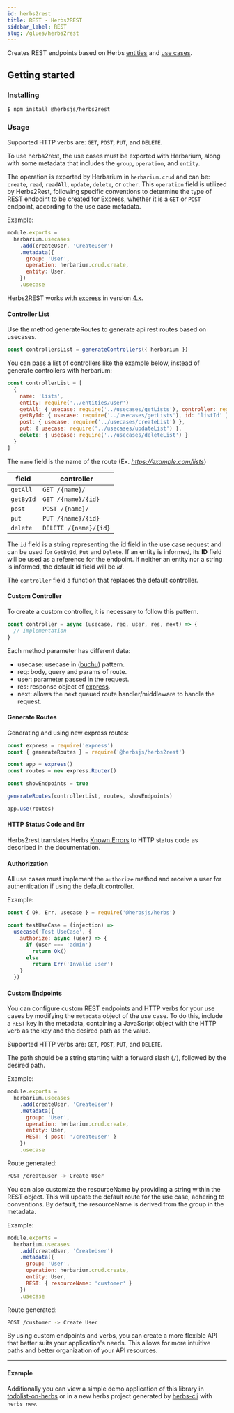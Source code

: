 ```yaml
---
id: herbs2rest
title: REST - Herbs2REST
sidebar_label: REST
slug: /glues/herbs2rest
---
```


Creates REST endpoints based on Herbs [entities](/docs/entity/getting-started) and [use cases](/docs/usecase/getting-started).


## Getting started
### Installing
```bash
$ npm install @herbsjs/herbs2rest
```
### Usage
Supported HTTP verbs are: `GET`, `POST`, `PUT`, and `DELETE`.

To use herbs2rest, the use cases must be exported with Herbarium, along with some metadata that includes the `group`, `operation`, and `entity`.

The operation is exported by Herbarium in `herbarium.crud` and can be: `create`, `read`, `readAll`, `update`, `delete`, or `other`. This `operation` field is utilized by Herbs2Rest, following specific conventions to determine the type of REST endpoint to be created for Express, whether it is a `GET` or `POST` endpoint, according to the use case metadata.

Example:

```javascript
module.exports = 
  herbarium.usecases
    .add(createUser, 'CreateUser')
    .metadata({
      group: 'User',
      operation: herbarium.crud.create,
      entity: User,
    }) 
    .usecase
```

Herbs2REST works with [express](https://expressjs.com/) in version [4.x](https://expressjs.com/en/4x/api.html).


#### Controller List

Use the method generateRoutes to generate api rest routes based on usecases.

```javascript
const controllersList = generateControllers({ herbarium })
```

You can pass a list of controllers like the example below, instead of generate controllers with herbarium:

```javascript
const controllerList = [
  {
    name: 'lists',
    entity: require('../entities/user')
    getAll: { usecase: require('../usecases/getLists'), controller: require('../controller') },
    getById: { usecase: require('../usecases/getLists'), id: 'listId' },
    post: { usecase: require('../usecases/createList') },
    put: { usecase: require('../usecases/updateList') },
    delete: { usecase: require('../usecases/deleteList') }
  }
]
```

The `name` field is the name of the route (Ex. *https://example.com/lists*)

| field     | controller            |
| --------- | --------------------- |
| `getAll`  | `GET /{name}/`        |
| `getById` | `GET /{name}/{id}`    |
| `post`    | `POST /{name}/`       |
| `put`     | `PUT /{name}/{id}`    |
| `delete`  | `DELETE /{name}/{id}` |

The `id` field is a string representing the id field in the use case request and can be used for `GetById`, `Put` and `Delete`. If an entity is informed, its **ID** field will be used as a reference for the endpoint. If neither an entity nor a string is informed, the default id field will be *id*.

The `controller` field a function that replaces the default controller.

#### Custom Controller

To create a custom controller, it is necessary to follow this pattern.

```javascript
const controller = async (usecase, req, user, res, next) => {
  // Implementation
}
```

Each method parameter has different data:

- usecase: usecase in ([buchu](https://github.com/herbsjs/buchu)) pattern.
- req: body, query and params of route.
- user: parameter passed in the request.
- res: response object of [express](https://expressjs.com/).
- next: allows the next queued route handler/middleware to handle the request.

#### Generate Routes

Generating and using new express routes:

```javascript
const express = require('express')
const { generateRoutes } = require('@herbsjs/herbs2rest')

const app = express()
const routes = new express.Router()

const showEndpoints = true

generateRoutes(controllerList, routes, showEndpoints)

app.use(routes)
```

#### HTTP Status Code and Err

Herbs2rest translates Herbs [Known Errors​](/docs/usecase/result#known-errors) to HTTP status code as described in the documentation.

#### Authorization

All use cases must implement the `authorize` method and receive a user for authentication if using the default controller.

Example:

```javascript
const { Ok, Err, usecase } = require('@herbsjs/herbs')

const testUseCase = (injection) =>
  usecase('Test UseCase', {
    authorize: async (user) => {
      if (user === 'admin')
        return Ok()
      else
        return Err('Invalid user')
    }
  })
```

#### Custom Endpoints

You can configure custom REST endpoints and HTTP verbs for your use cases by modifying the `metadata` object of the use case. To do this, include a `REST` key in the metadata, containing a JavaScript object with the HTTP verb as the key and the desired path as the value.

Supported HTTP verbs are: `GET`, `POST`, `PUT`, and `DELETE`.

The path should be a string starting with a forward slash (`/`), followed by the desired path.

Example:

```javascript
module.exports = 
  herbarium.usecases
    .add(createUser, 'CreateUser')
    .metadata({
      group: 'User',
      operation: herbarium.crud.create,
      entity: User,
      REST: { post: '/createuser' }
    }) 
    .usecase
```

Route generated:
```bash
POST /createuser -> Create User
```

You can also customize the resourceName by providing a string within the REST object. This will update the default route for the use case, adhering to conventions. By default, the resourceName is derived from the group in the metadata.

Example:

```javascript
module.exports = 
  herbarium.usecases
    .add(createUser, 'CreateUser')
    .metadata({
      group: 'User',
      operation: herbarium.crud.create,
      entity: User,
      REST: { resourceName: 'customer' }
    })
    .usecase
```

Route generated:
```bash
POST /customer -> Create User
```

By using custom endpoints and verbs, you can create a more flexible API that better suits your application's needs. This allows for more intuitive paths and better organization of your API resources.

---

#### Example

Additionally you can view a simple demo application of this library in [todolist-on-herbs](https://github.com/herbsjs/todolist-on-herbs) or in a new herbs project generated by [herbs-cli](https://github.com/herbsjs/herbs-cli) with `herbs new`.
